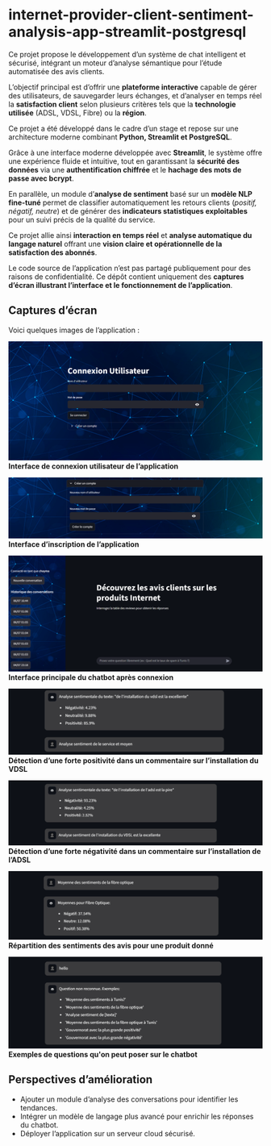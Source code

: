 # internet-provider-client-sentiment-analysis-app-streamlit-postgresql
Ce projet propose le développement d’un système de chat intelligent et sécurisé, intégrant un moteur d’analyse sémantique pour l’étude automatisée des avis clients.

L’objectif principal est d’offrir une **plateforme interactive** capable de gérer des utilisateurs, de sauvegarder leurs échanges, et d’analyser en temps réel la **satisfaction client** selon plusieurs critères tels que la **technologie utilisée** (ADSL, VDSL, Fibre) ou la **région**.

Ce projet a été développé dans le cadre d’un stage et repose sur une architecture moderne combinant **Python, Streamlit et PostgreSQL**.

Grâce à une interface moderne développée avec **Streamlit**, le système offre une expérience fluide et intuitive, tout en garantissant la **sécurité des données** via une **authentification chiffrée** et le **hachage des mots de passe avec bcrypt**.  

En parallèle, un module d’**analyse de sentiment** basé sur un **modèle NLP fine-tuné** permet de classifier automatiquement les retours clients (*positif, négatif, neutre*) et de générer des **indicateurs statistiques exploitables** pour un suivi précis de la qualité du service.

Ce projet allie ainsi **interaction en temps réel** et **analyse automatique du langage naturel** offrant une **vision claire et opérationnelle de la satisfaction des abonnés**.

Le code source de l’application n’est pas partagé publiquement pour des raisons de confidentialité.
Ce dépôt contient uniquement des **captures d’écran illustrant l’interface et le fonctionnement de l’application**.

## Captures d’écran

Voici quelques images de l’application :

![Interface de connexion utilisateur de l’application](interface%20connexion.png)
**Interface de connexion utilisateur de l’application**


![Interface d’inscription de l’application](interface%20insription.png)
**Interface d’inscription de l’application**


![Interface principale du chatbot après connexion](interface%20chatbot.png)
**Interface principale du chatbot après connexion**


![Détection d’une forte positivité dans un commentaire sur l’installation du VDSL](analyse%20de%20sentiments%20installation%20du%20VDSL.png)
**Détection d’une forte positivité dans un commentaire sur l’installation du VDSL**


![Détection d’une forte négativité dans un commentaire sur l’installation de l’ADSL](analyse%20de%20sentiments%20installation%20de%20ADSL.png)
**Détection d’une forte négativité dans un commentaire sur l’installation de l’ADSL**


![Répartition des sentiments des avis pour une produit donné](Avis%20sur%20la%20fibre%20optique.png)
**Répartition des sentiments des avis pour une produit donné**


![Exemples de questions qu'on peut poser sur le chatbot](Exemples%20questions%20chatbot.png)
**Exemples de questions qu'on peut poser sur le chatbot**

## Perspectives d’amélioration

- Ajouter un module d’analyse des conversations pour identifier les tendances.
- Intégrer un modèle de langage plus avancé pour enrichir les réponses du chatbot.
- Déployer l’application sur un serveur cloud sécurisé.



